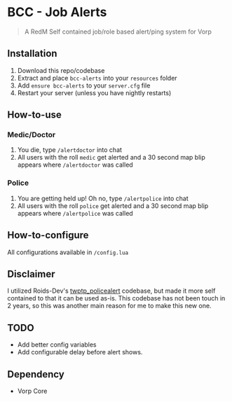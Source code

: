 # BCC - Job Alerts

> A RedM Self contained job/role based alert/ping system for Vorp 

## Installation
1. Download this repo/codebase
2. Extract and place `bcc-alerts` into your `resources` folder
3. Add `ensure bcc-alerts` to your `server.cfg` file
4. Restart your server (unless you have nightly restarts)

## How-to-use

### Medic/Doctor
1. You die, type `/alertdoctor` into chat
2. All users with the roll `medic` get alerted and a 30 second map blip appears where `/alertdoctor` was called

### Police
1. You are getting held up! Oh no, type `/alertpolice` into chat
2. All users with the roll `police` get alerted and a 30 second map blip appears where `/alertpolice` was called

## How-to-configure
All configurations available in `/config.lua`


## Disclaimer
I utilized Roids-Dev's [twptp_policealert](https://github.com/Roids-Dev/twprp_policealert) codebase, but made it more self contained to that it can be used as-is. This codebase has not been touch in 2 years, so this was another main reason for me to make this new one.

## TODO
- Add better config variables
- Add configurable delay before alert shows.

 ## Dependency
 - Vorp Core